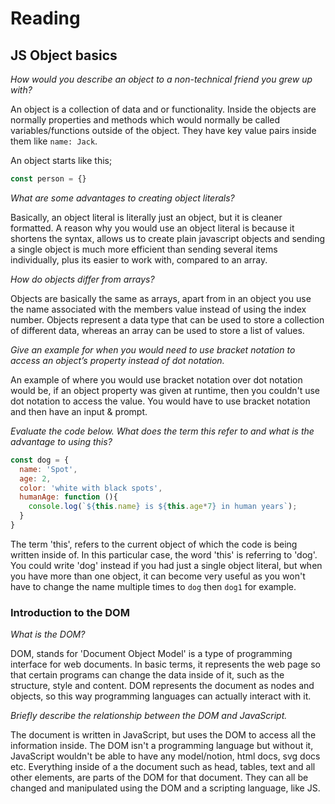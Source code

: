 # Reading

## JS Object basics

*How would you describe an object to a non-technical friend you grew up with?*

An object is a collection of data and or functionality. Inside the objects are normally properties and methods which would normally be called variables/functions outside of the object. They have key value pairs inside them like `name: Jack`.

An object starts like this;

```js
const person = {}
```

*What are some advantages to creating object literals?*

Basically, an object literal is literally just an object, but it is cleaner formatted. A reason why you would use an object literal is because it shortens the syntax, allows us to create plain javascript objects and sending a single object is much more efficient than sending several items individually, plus its easier to work with, compared to an array.

*How do objects differ from arrays?*

Objects are basically the same as arrays, apart from in an object you use the name associated with the members value instead of using the index number. Objects represent a data type that can be used to store a collection of different data, whereas an array can be used to store a list of values.

*Give an example for when you would need to use bracket notation to access an object’s property instead of dot notation.*

An example of where you would use bracket notation over dot notation would be, if an object property was given at runtime, then you couldn't use dot notation to access the value. You would have to use bracket notation and then have an input & prompt.

*Evaluate the code below. What does the term this refer to and what is the advantage to using this?*

```js
const dog = {
  name: 'Spot',
  age: 2,
  color: 'white with black spots',
  humanAge: function (){
    console.log(`${this.name} is ${this.age*7} in human years`);
  }
}
```

The term 'this', refers to the current object of which the code is being written inside of. In this particular case, the word 'this' is referring to 'dog'. You could write 'dog' instead if you had just a single object literal, but when you have more than one object, it can become very useful as you won't have to change the name multiple times to `dog` then `dog1` for example.

### Introduction to the DOM

*What is the DOM?*

DOM, stands for 'Document Object Model' is a type of programming interface for web documents. In basic terms, it represents the web page  so that certain programs can change the data inside of it, such as the structure, style and content. DOM represents the document as nodes and objects, so this way programming languages can actually interact with it.

*Briefly describe the relationship between the DOM and JavaScript.*

The document is written in JavaScript, but uses the DOM to access all the information inside. The DOM isn't a programming language but without it, JavaScript wouldn't be able to have any model/notion, html docs, svg docs etc. Everything inside of a the document such as head, tables, text and all other elements, are parts of the DOM for that document. They can all be changed and manipulated using the DOM and a scripting language, like JS.


